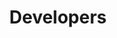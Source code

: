 ---
publish: false
title: Developers
layout: list-products.html
products:
  - title: EMDK For Android
    description: Java tutorials using EMDK API's, Data Capture, Profile Manager, etc.
    url: /emdk-for-android/4-0/tutorial
    image: /images/products/emdk-for-android.png
    btn-text: Latest Tutorials
    versions:
      - url: /emdk-for-android/4-0/tutorial
        menu: "4.0"
      - url: /emdk-for-android/3-1/tutorial
        menu: "3.1"
  - title: EMDK For Xamarin
    description: C# Xamarin tutorials using EMDK API's, Data Capture, Profile Manager, etc.
    url: /emdk-for-xamarin/1-0/tutorial
    btn-text: Latest Tutorials
    image: /images/products/emdk-for-xamarin.jpg
    versions:
      - url: /emdk-for-xamarin/1-0/tutorial
        menu: "1.0"

---